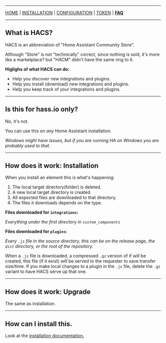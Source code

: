 ***

[HOME](/hacs/) | [INSTALLATION](/hacs/install) | [CONFIGURATION](/hacs/configure) | [TOKEN](/hacs/token) | [**FAQ**](/hacs/faq)

***

## What is HACS?

HACS is an abbreviation of "Home Assistant Community Store".

Although "Store" is not "technically" correct, since nothing is sold, it's more like a marketplace? but "HACM" didn't have the same ring to it.

**Higlighs of what HACS can do:**

- Help you discover new integrations and plugins.
- Help you install (download) new integrations and plugins.
- Help you keep track of your integrations and plugins.

***

## Is this for hass.io only?

No, it's not.

You can use this on _any_ Home Assistant installation.

_Windows might have issues, but if you are running HA on Windows you are probably used to that._

***

## How does it work: Installation

When you install an element this is what's happening:

1. The local target directory(folder) is deleted.
1. A new local target directory is created.
1. All expected files are downloaded to that directory.
1. The files it downloads depends on the type.

**Files downloaded for `integrations`:**

_Everything under the first directory in `custom_components`_

**Files downloaded for `plugins`:**

_Every `.js` file in the source directory, this can be on the release page, the `dist` directory, or the root of the repository._

When a `.js` file is downloaded, a compressed `.gz` version of if will be created, this file (if it exist) will be served to the requester to save transfer size/time.
If you make local changes to a plugin in the `.js` file, delete the `.gz` variant to have HACS serve up that one.

***

## How does it work: Upgrade

The same as installation.

***

## How can I install this.

Look at the [installation documentation.](/hacs/install)
